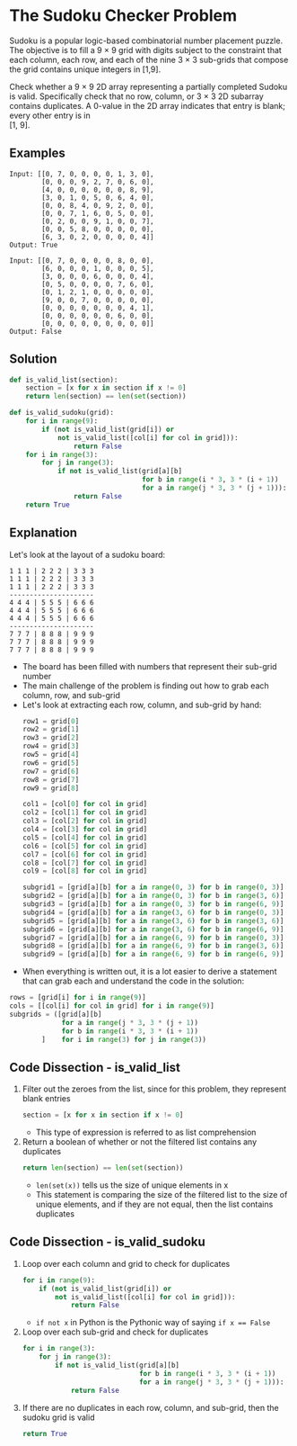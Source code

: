 # The Sudoku Checker Problem
Sudoku is a popular logic-based combinatorial number placement puzzle. The objective is to fill a 9 &times; 9 grid with digits subject to the constraint that each column, each row, and each of the nine 3 &times; 3 sub-grids that compose the grid contains unique integers in [1,9].  

Check whether a 9 &times; 9 2D array representing a partially completed Sudoku is valid. Specifically check that no row, column, or 3 &times; 3 2D subarray contains duplicates. A 0-value in the 2D array indicates that entry is blank; every other entry is in  
[1, 9].  
  
## Examples
```
Input: [[0, 7, 0, 0, 0, 0, 1, 3, 0], 
        [0, 0, 0, 9, 2, 7, 0, 6, 0], 
        [4, 0, 0, 0, 0, 0, 0, 8, 9], 
        [3, 0, 1, 0, 5, 0, 6, 4, 0], 
        [0, 0, 8, 4, 0, 9, 2, 0, 0], 
        [0, 0, 7, 1, 6, 0, 5, 0, 0], 
        [0, 2, 0, 0, 9, 1, 0, 0, 7], 
        [0, 0, 5, 8, 0, 0, 0, 0, 0], 
        [6, 3, 0, 2, 0, 0, 0, 0, 4]]
Output:	True

Input: [[0, 7, 0, 0, 0, 0, 8, 0, 0], 
        [6, 0, 0, 0, 1, 0, 0, 0, 5], 
        [3, 0, 0, 0, 6, 0, 0, 0, 4], 
        [0, 5, 0, 0, 0, 0, 7, 6, 0], 
        [0, 1, 2, 1, 0, 0, 0, 0, 0], 
        [9, 0, 0, 7, 0, 0, 0, 0, 0], 
        [0, 0, 0, 0, 0, 0, 0, 4, 1], 
        [0, 0, 0, 0, 0, 0, 6, 0, 0], 
        [0, 0, 0, 0, 0, 0, 0, 0, 0]]	
Output: False
```
  
## Solution
```python
def is_valid_list(section):
    section = [x for x in section if x != 0]
    return len(section) == len(set(section))

def is_valid_sudoku(grid):
    for i in range(9):
        if (not is_valid_list(grid[i]) or 
            not is_valid_list([col[i] for col in grid])):
                return False
    for i in range(3):
        for j in range(3):
            if not is_valid_list(grid[a][b]
                                 for b in range(i * 3, 3 * (i + 1)) 
                                 for a in range(j * 3, 3 * (j + 1))):
                return False
    return True
```
  
## Explanation
Let's look at the layout of a sudoku board:  
```
1 1 1 | 2 2 2 | 3 3 3
1 1 1 | 2 2 2 | 3 3 3
1 1 1 | 2 2 2 | 3 3 3 
---------------------
4 4 4 | 5 5 5 | 6 6 6
4 4 4 | 5 5 5 | 6 6 6
4 4 4 | 5 5 5 | 6 6 6
---------------------
7 7 7 | 8 8 8 | 9 9 9
7 7 7 | 8 8 8 | 9 9 9
7 7 7 | 8 8 8 | 9 9 9
```
* The board has been filled with numbers that represent their sub-grid number  
* The main challenge of the problem is finding out how to grab each column, row, and sub-grid  
* Let's look at extracting each row, column, and sub-grid by hand:  
    ```python
    row1 = grid[0]
    row2 = grid[1]
    row3 = grid[2]
    row4 = grid[3]
    row5 = grid[4]
    row6 = grid[5]
    row7 = grid[6]
    row8 = grid[7]
    row9 = grid[8]

    col1 = [col[0] for col in grid]
    col2 = [col[1] for col in grid]
    col3 = [col[2] for col in grid]
    col4 = [col[3] for col in grid]
    col5 = [col[4] for col in grid]
    col6 = [col[5] for col in grid]
    col7 = [col[6] for col in grid]
    col8 = [col[7] for col in grid]
    col9 = [col[8] for col in grid]

    subgrid1 = [grid[a][b] for a in range(0, 3) for b in range(0, 3)]
    subgrid2 = [grid[a][b] for a in range(0, 3) for b in range(3, 6)]
    subgrid3 = [grid[a][b] for a in range(0, 3) for b in range(6, 9)]
    subgrid4 = [grid[a][b] for a in range(3, 6) for b in range(0, 3)]
    subgrid5 = [grid[a][b] for a in range(3, 6) for b in range(3, 6)]
    subgrid6 = [grid[a][b] for a in range(3, 6) for b in range(6, 9)]
    subgrid7 = [grid[a][b] for a in range(6, 9) for b in range(0, 3)]
    subgrid8 = [grid[a][b] for a in range(6, 9) for b in range(3, 6)]
    subgrid9 = [grid[a][b] for a in range(6, 9) for b in range(6, 9)]
    ```
* When everything is written out, it is a lot easier to derive a statement that can grab each and understand the code in the solution:  
```python
rows = [grid[i] for i in range(9)]
cols = [[col[i] for col in grid] for i in range(9)]
subgrids = ([grid[a][b]
             for a in range(j * 3, 3 * (j + 1))
             for b in range(i * 3, 3 * (i + 1))
        ]    for i in range(3) for j in range(3)) 
```
  
## Code Dissection - is_valid_list
1. Filter out the zeroes from the list, since for this problem, they represent blank entries  
    ```python
    section = [x for x in section if x != 0]
    ```
    * This type of expression is referred to as list comprehension  
2. Return a boolean of whether or not the filtered list contains any duplicates  
    ```python
    return len(section) == len(set(section))
    ```
    * ```len(set(x))``` tells us the size of unique elements in x  
    * This statement is comparing the size of the filtered list to the size of unique elements, and if they are not equal, then the list contains duplicates  
  
## Code Dissection - is_valid_sudoku
1. Loop over each column and grid to check for duplicates  
    ```python
    for i in range(9):
        if (not is_valid_list(grid[i]) or 
            not is_valid_list([col[i] for col in grid])):
                return False
    ```
    * ```if not x``` in Python is the Pythonic way of saying ```if x == False```  
2. Loop over each sub-grid and check for duplicates  
    ```python
    for i in range(3):
        for j in range(3):
            if not is_valid_list(grid[a][b]
                                 for b in range(i * 3, 3 * (i + 1)) 
                                 for a in range(j * 3, 3 * (j + 1))):
                return False
    ```
3. If there are no duplicates in each row, column, and sub-grid, then the sudoku grid is valid  
    ```python
    return True
    ```